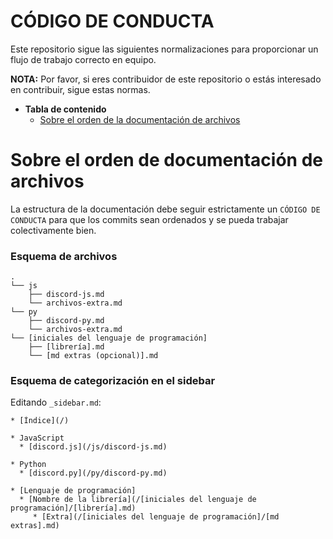 # CÓDIGO DE CONDUCTA
Este repositorio sigue las siguientes normalizaciones para proporcionar un flujo de trabajo correcto en equipo.

**NOTA:** Por favor, si eres contribuidor de este repositorio o estás interesado en contribuir, sigue estas normas.

* **Tabla de contenido**
  * [Sobre el orden de la documentación de archivos](#Sobre-el-orden-de-documentación-de-archivos)

# Sobre el orden de documentación de archivos
La estructura de la documentación debe seguir estrictamente un `CÓDIGO DE CONDUCTA` para que los commits sean ordenados y se pueda trabajar colectivamente bien.

### Esquema de archivos
```
.
└── js
    ├── discord-js.md
    └── archivos-extra.md
└── py
    ├── discord-py.md
    └── archivos-extra.md 
└── [iniciales del lenguaje de programación]
    ├── [librería].md
    └── [md extras (opcional)].md
```

### Esquema de categorización en el sidebar
Editando `_sidebar.md`:
```
* [Índice](/)

* JavaScript
  * [discord.js](/js/discord-js.md)

* Python
  * [discord.py](/py/discord-py.md)

* [Lenguaje de programación]
  * [Nombre de la librería](/[iniciales del lenguaje de programación]/[librería].md)
     * [Extra](/[iniciales del lenguaje de programación]/[md extras].md)
```
